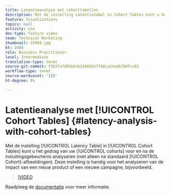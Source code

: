 ```yaml
---
title: Latentieanalyse met cohorttabellen
description: Met de instelling Latentietabel in Cohort Tables kunt u het gedrag van uw cohorts voor en na de insluitingsgebeurtenis analyseren (en niet alleen na standaardcohortafbeeldingen). Deze instelling is handig voor het analyseren van de impact van een nieuw product of een nieuwe campagne, bijvoorbeeld.
feature: Visualizations
topics: null
activity: use
doc-type: feature video
team: Technical Marketing
thumbnail: 25964.jpg
kt: 2480
role: Business Practitioner
level: Intermediate
translation-type: tm+mt
source-git-commit: f3b3fa7d91b0cb21005b57768ca23ed6700fcc03
workflow-type: tm+mt
source-wordcount: '115'
ht-degree: 0%

---
```



# Latentieanalyse met [!UICONTROL Cohort Tables] {#latency-analysis-with-cohort-tables}

Met de instelling [!UICONTROL Latency Table] in [!UICONTROL Cohort Tables] kunt u het gedrag van uw [!UICONTROL cohorts] voor en na de insluitingsgebeurtenis analyseren (niet alleen na standaard [!UICONTROL Cohort]-afbeeldingen). Deze instelling is handig voor het analyseren van de impact van een nieuw product of een nieuwe campagne, bijvoorbeeld.

>[!VIDEO](https://video.tv.adobe.com/v/25964/?quality=12)

Raadpleeg de [documentatie](https://marketing.adobe.com/resources/help/en_US/analytics/analysis-workspace/cohort_analysis.html) voor meer informatie.

